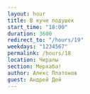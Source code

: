 ```yaml
---
layout: hour
title: В куче подушек
start_time: "18:00"
duration: 3600
redirect_to: "/hours/19"
weekdays: "1234567"
permalink: /hours/18
location: Чиралы
section: Мерхаба!
author: Алекс Платонов
guest: Андрей Дей  
---
```

